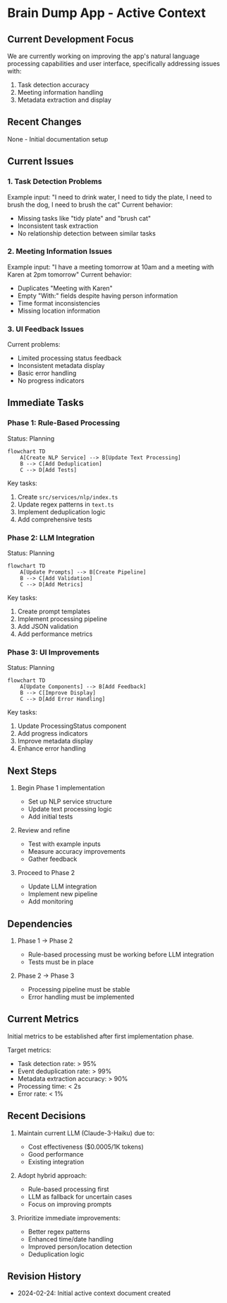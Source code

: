 # Brain Dump App - Active Context

## Current Development Focus
We are currently working on improving the app's natural language processing capabilities and user interface, specifically addressing issues with:
1. Task detection accuracy
2. Meeting information handling
3. Metadata extraction and display

## Recent Changes
None - Initial documentation setup

## Current Issues

### 1. Task Detection Problems
Example input: "I need to drink water, I need to tidy the plate, I need to brush the dog, I need to brush the cat"
Current behavior:
- Missing tasks like "tidy plate" and "brush cat"
- Inconsistent task extraction
- No relationship detection between similar tasks

### 2. Meeting Information Issues
Example input: "I have a meeting tomorrow at 10am and a meeting with Karen at 2pm tomorrow"
Current behavior:
- Duplicates "Meeting with Karen"
- Empty "With:" fields despite having person information
- Time format inconsistencies
- Missing location information

### 3. UI Feedback Issues
Current problems:
- Limited processing status feedback
- Inconsistent metadata display
- Basic error handling
- No progress indicators

## Immediate Tasks

### Phase 1: Rule-Based Processing
Status: Planning
```mermaid
flowchart TD
    A[Create NLP Service] --> B[Update Text Processing]
    B --> C[Add Deduplication]
    C --> D[Add Tests]
```

Key tasks:
1. Create `src/services/nlp/index.ts`
2. Update regex patterns in `text.ts`
3. Implement deduplication logic
4. Add comprehensive tests

### Phase 2: LLM Integration
Status: Planning
```mermaid
flowchart TD
    A[Update Prompts] --> B[Create Pipeline]
    B --> C[Add Validation]
    C --> D[Add Metrics]
```

Key tasks:
1. Create prompt templates
2. Implement processing pipeline
3. Add JSON validation
4. Add performance metrics

### Phase 3: UI Improvements
Status: Planning
```mermaid
flowchart TD
    A[Update Components] --> B[Add Feedback]
    B --> C[Improve Display]
    C --> D[Add Error Handling]
```

Key tasks:
1. Update ProcessingStatus component
2. Add progress indicators
3. Improve metadata display
4. Enhance error handling

## Next Steps
1. Begin Phase 1 implementation
   - Set up NLP service structure
   - Update text processing logic
   - Add initial tests

2. Review and refine
   - Test with example inputs
   - Measure accuracy improvements
   - Gather feedback

3. Proceed to Phase 2
   - Update LLM integration
   - Implement new pipeline
   - Add monitoring

## Dependencies
1. Phase 1 → Phase 2
   - Rule-based processing must be working before LLM integration
   - Tests must be in place

2. Phase 2 → Phase 3
   - Processing pipeline must be stable
   - Error handling must be implemented

## Current Metrics
Initial metrics to be established after first implementation phase.

Target metrics:
- Task detection rate: > 95%
- Event deduplication rate: > 99%
- Metadata extraction accuracy: > 90%
- Processing time: < 2s
- Error rate: < 1%

## Recent Decisions
1. Maintain current LLM (Claude-3-Haiku) due to:
   - Cost effectiveness ($0.0005/1K tokens)
   - Good performance
   - Existing integration

2. Adopt hybrid approach:
   - Rule-based processing first
   - LLM as fallback for uncertain cases
   - Focus on improving prompts

3. Prioritize immediate improvements:
   - Better regex patterns
   - Enhanced time/date handling
   - Improved person/location detection
   - Deduplication logic

## Revision History
- 2024-02-24: Initial active context document created

